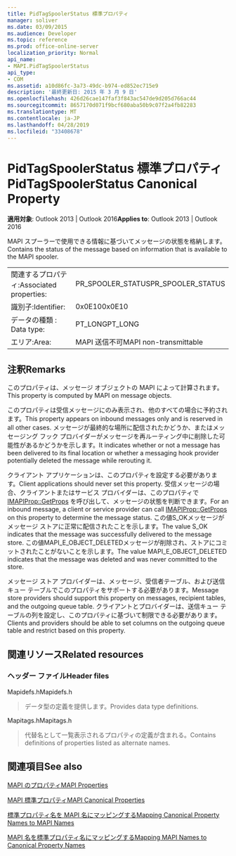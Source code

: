 ```yaml
---
title: PidTagSpoolerStatus 標準プロパティ
manager: soliver
ms.date: 03/09/2015
ms.audience: Developer
ms.topic: reference
ms.prod: office-online-server
localization_priority: Normal
api_name:
- MAPI.PidTagSpoolerStatus
api_type:
- COM
ms.assetid: a10d86fc-3a73-49dc-b974-ed852ec715e9
description: '最終更新日: 2015 年 3 月 9 日'
ms.openlocfilehash: 426d26cae147faf3f843ac547de9d205d766ac44
ms.sourcegitcommit: 8657170d071f9bcf680aba50b9c07f2a4fb82283
ms.translationtype: MT
ms.contentlocale: ja-JP
ms.lasthandoff: 04/28/2019
ms.locfileid: "33408678"
---
```

# <a name="pidtagspoolerstatus-canonical-property"></a><span data-ttu-id="f65ce-103">PidTagSpoolerStatus 標準プロパティ</span><span class="sxs-lookup"><span data-stu-id="f65ce-103">PidTagSpoolerStatus Canonical Property</span></span>

  
  
<span data-ttu-id="f65ce-104">**適用対象**: Outlook 2013 | Outlook 2016</span><span class="sxs-lookup"><span data-stu-id="f65ce-104">**Applies to**: Outlook 2013 | Outlook 2016</span></span> 
  
<span data-ttu-id="f65ce-105">MAPI スプーラーで使用できる情報に基づいてメッセージの状態を格納します。</span><span class="sxs-lookup"><span data-stu-id="f65ce-105">Contains the status of the message based on information that is available to the MAPI spooler.</span></span>
  
|||
|:-----|:-----|
|<span data-ttu-id="f65ce-106">関連するプロパティ:</span><span class="sxs-lookup"><span data-stu-id="f65ce-106">Associated properties:</span></span>  <br/> |<span data-ttu-id="f65ce-107">PR_SPOOLER_STATUS</span><span class="sxs-lookup"><span data-stu-id="f65ce-107">PR_SPOOLER_STATUS</span></span>  <br/> |
|<span data-ttu-id="f65ce-108">識別子:</span><span class="sxs-lookup"><span data-stu-id="f65ce-108">Identifier:</span></span>  <br/> |<span data-ttu-id="f65ce-109">0x0E10</span><span class="sxs-lookup"><span data-stu-id="f65ce-109">0x0E10</span></span>  <br/> |
|<span data-ttu-id="f65ce-110">データの種類 : </span><span class="sxs-lookup"><span data-stu-id="f65ce-110">Data type:</span></span>  <br/> |<span data-ttu-id="f65ce-111">PT_LONG</span><span class="sxs-lookup"><span data-stu-id="f65ce-111">PT_LONG</span></span>  <br/> |
|<span data-ttu-id="f65ce-112">エリア:</span><span class="sxs-lookup"><span data-stu-id="f65ce-112">Area:</span></span>  <br/> |<span data-ttu-id="f65ce-113">MAPI 送信不可</span><span class="sxs-lookup"><span data-stu-id="f65ce-113">MAPI non-transmittable</span></span>  <br/> |
   
## <a name="remarks"></a><span data-ttu-id="f65ce-114">注釈</span><span class="sxs-lookup"><span data-stu-id="f65ce-114">Remarks</span></span>

<span data-ttu-id="f65ce-115">このプロパティは、メッセージ オブジェクトの MAPI によって計算されます。</span><span class="sxs-lookup"><span data-stu-id="f65ce-115">This property is computed by MAPI on message objects.</span></span>
  
<span data-ttu-id="f65ce-116">このプロパティは受信メッセージにのみ表示され、他のすべての場合に予約されます。</span><span class="sxs-lookup"><span data-stu-id="f65ce-116">This property appears on inbound messages only and is reserved in all other cases.</span></span> <span data-ttu-id="f65ce-117">メッセージが最終的な場所に配信されたかどうか、またはメッセージング フック プロバイダーがメッセージを再ルーティング中に削除した可能性があるかどうかを示します。</span><span class="sxs-lookup"><span data-stu-id="f65ce-117">It indicates whether or not a message has been delivered to its final location or whether a messaging hook provider potentially deleted the message while rerouting it.</span></span>
  
<span data-ttu-id="f65ce-118">クライアント アプリケーションは、このプロパティを設定する必要があります。</span><span class="sxs-lookup"><span data-stu-id="f65ce-118">Client applications should never set this property.</span></span> <span data-ttu-id="f65ce-119">受信メッセージの場合、クライアントまたはサービス プロバイダーは、このプロパティで [IMAPIProp::GetProps](imapiprop-getprops.md) を呼び出して、メッセージの状態を判断できます。</span><span class="sxs-lookup"><span data-stu-id="f65ce-119">For an inbound message, a client or service provider can call [IMAPIProp::GetProps](imapiprop-getprops.md) on this property to determine the message status.</span></span> <span data-ttu-id="f65ce-120">この値S_OKメッセージがメッセージ ストアに正常に配信されたことを示します。</span><span class="sxs-lookup"><span data-stu-id="f65ce-120">The value S_OK indicates that the message was successfully delivered to the message store.</span></span> <span data-ttu-id="f65ce-121">この値MAPI_E_OBJECT_DELETEDメッセージが削除され、ストアにコミットされたことがないことを示します。</span><span class="sxs-lookup"><span data-stu-id="f65ce-121">The value MAPI_E_OBJECT_DELETED indicates that the message was deleted and was never committed to the store.</span></span> 
  
<span data-ttu-id="f65ce-122">メッセージ ストア プロバイダーは、メッセージ、受信者テーブル、および送信キュー テーブルでこのプロパティをサポートする必要があります。</span><span class="sxs-lookup"><span data-stu-id="f65ce-122">Message store providers should support this property on messages, recipient tables, and the outgoing queue table.</span></span> <span data-ttu-id="f65ce-123">クライアントとプロバイダーは、送信キュー テーブルの列を設定し、このプロパティに基づいて制限できる必要があります。</span><span class="sxs-lookup"><span data-stu-id="f65ce-123">Clients and providers should be able to set columns on the outgoing queue table and restrict based on this property.</span></span>
  
## <a name="related-resources"></a><span data-ttu-id="f65ce-124">関連リソース</span><span class="sxs-lookup"><span data-stu-id="f65ce-124">Related resources</span></span>

### <a name="header-files"></a><span data-ttu-id="f65ce-125">ヘッダー ファイル</span><span class="sxs-lookup"><span data-stu-id="f65ce-125">Header files</span></span>

<span data-ttu-id="f65ce-126">Mapidefs.h</span><span class="sxs-lookup"><span data-stu-id="f65ce-126">Mapidefs.h</span></span>
  
> <span data-ttu-id="f65ce-127">データ型の定義を提供します。</span><span class="sxs-lookup"><span data-stu-id="f65ce-127">Provides data type definitions.</span></span>
    
<span data-ttu-id="f65ce-128">Mapitags.h</span><span class="sxs-lookup"><span data-stu-id="f65ce-128">Mapitags.h</span></span>
  
> <span data-ttu-id="f65ce-129">代替名として一覧表示されるプロパティの定義が含まれる。</span><span class="sxs-lookup"><span data-stu-id="f65ce-129">Contains definitions of properties listed as alternate names.</span></span>
    
## <a name="see-also"></a><span data-ttu-id="f65ce-130">関連項目</span><span class="sxs-lookup"><span data-stu-id="f65ce-130">See also</span></span>



[<span data-ttu-id="f65ce-131">MAPI のプロパティ</span><span class="sxs-lookup"><span data-stu-id="f65ce-131">MAPI Properties</span></span>](mapi-properties.md)
  
[<span data-ttu-id="f65ce-132">MAPI 標準プロパティ</span><span class="sxs-lookup"><span data-stu-id="f65ce-132">MAPI Canonical Properties</span></span>](mapi-canonical-properties.md)
  
[<span data-ttu-id="f65ce-133">標準プロパティ名を MAPI 名にマッピングする</span><span class="sxs-lookup"><span data-stu-id="f65ce-133">Mapping Canonical Property Names to MAPI Names</span></span>](mapping-canonical-property-names-to-mapi-names.md)
  
[<span data-ttu-id="f65ce-134">MAPI 名を標準プロパティ名にマッピングする</span><span class="sxs-lookup"><span data-stu-id="f65ce-134">Mapping MAPI Names to Canonical Property Names</span></span>](mapping-mapi-names-to-canonical-property-names.md)

